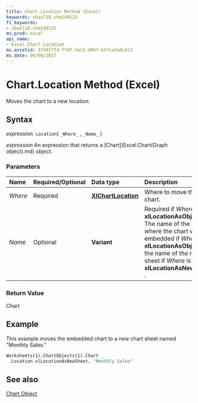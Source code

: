 ```yaml
---
title: Chart.Location Method (Excel)
keywords: vbaxl10.chm149125
f1_keywords:
- vbaxl10.chm149125
ms.prod: excel
api_name:
- Excel.Chart.Location
ms.assetid: 3744f7f3-f7df-3ac2-48b7-b57ce3a8c812
ms.date: 06/08/2017
---
```



# Chart.Location Method (Excel)

Moves the chart to a new location.


## Syntax

 _expression_. `Location`( `_Where_` , `_Name_` )

 _expression_ An expression that returns a [Chart](Excel.Chart(Graph object).md) object.


### Parameters



|Name|Required/Optional|Data type|Description|
|:-----|:-----|:-----|:-----|
| _Where_|Required| **[XlChartLocation](Excel.XlChartLocation.md)**|Where to move the chart.|
| _Name_|Optional| **Variant**|Required if  _Where_ is **xlLocationAsObject** . The name of the sheet where the chart will be embedded if _Where_ is **xlLocationAsObject** or the name of the new sheet if _Where_ is **xlLocationAsNewSheet** .|

### Return Value

Chart


## Example

This example moves the embedded chart to a new chart sheet named "Monthly Sales." 


```vb
Worksheets(1).ChartObjects(1).Chart _ 
 .Location xlLocationAsNewSheet, "Monthly Sales"
```


## See also


[Chart Object](Excel.Chart(object).md)


